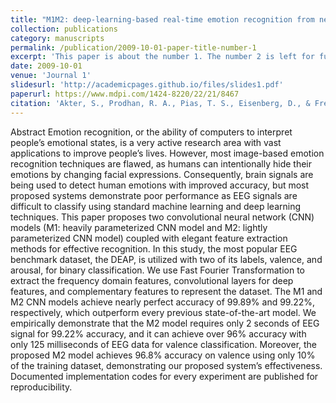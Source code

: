 ```yaml
---
title: "M1M2: deep-learning-based real-time emotion recognition from neural activity"
collection: publications
category: manuscripts
permalink: /publication/2009-10-01-paper-title-number-1
excerpt: 'This paper is about the number 1. The number 2 is left for future work.'
date: 2009-10-01
venue: 'Journal 1'
slidesurl: 'http://academicpages.github.io/files/slides1.pdf'
paperurl: https://www.mdpi.com/1424-8220/22/21/8467
citation: 'Akter, S., Prodhan, R. A., Pias, T. S., Eisenberg, D., & Fresneda Fernandez, J. (2022). M1M2: deep-learning-based real-time emotion recognition from neural activity. Sensors, 22(21), 8467.'
---
```


Abstract
Emotion recognition, or the ability of computers to interpret people’s emotional states, is a very active research area with vast applications to improve people’s lives. However, most image-based emotion recognition techniques are flawed, as humans can intentionally hide their emotions by changing facial expressions. Consequently, brain signals are being used to detect human emotions with improved accuracy, but most proposed systems demonstrate poor performance as EEG signals are difficult to classify using standard machine learning and deep learning techniques. This paper proposes two convolutional neural network (CNN) models (M1: heavily parameterized CNN model and M2: lightly parameterized CNN model) coupled with elegant feature extraction methods for effective recognition. In this study, the most popular EEG benchmark dataset, the DEAP, is utilized with two of its labels, valence, and arousal, for binary classification. We use Fast Fourier Transformation to extract the frequency domain features, convolutional layers for deep features, and complementary features to represent the dataset. The M1 and M2 CNN models achieve nearly perfect accuracy of 99.89% and 99.22%, respectively, which outperform every previous state-of-the-art model. We empirically demonstrate that the M2 model requires only 2 seconds of EEG signal for 99.22% accuracy, and it can achieve over 96% accuracy with only 125 milliseconds of EEG data for valence classification. Moreover, the proposed M2 model achieves 96.8% accuracy on valence using only 10% of the training dataset, demonstrating our proposed system’s effectiveness. Documented implementation codes for every experiment are published for reproducibility.
